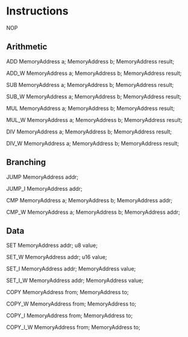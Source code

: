 # Instructions

  NOP


## Arithmetic

  ADD
    MemoryAddress a;
    MemoryAddress b;
    MemoryAddress result;

  ADD_W
    MemoryAddress a;
    MemoryAddress b;
    MemoryAddress result;


  SUB
    MemoryAddress a;
    MemoryAddress b;
    MemoryAddress result;

  SUB_W
    MemoryAddress a;
    MemoryAddress b;
    MemoryAddress result;


  MUL
    MemoryAddress a;
    MemoryAddress b;
    MemoryAddress result;

  MUL_W
    MemoryAddress a;
    MemoryAddress b;
    MemoryAddress result;


  DIV
    MemoryAddress a;
    MemoryAddress b;
    MemoryAddress result;

  DIV_W
    MemoryAddress a;
    MemoryAddress b;
    MemoryAddress result;


## Branching

  JUMP
    MemoryAddress addr;

  JUMP_I
    MemoryAddress addr;


  CMP
    MemoryAddress a;
    MemoryAddress b;
    MemoryAddress addr;

  CMP_W
    MemoryAddress a;
    MemoryAddress b;
    MemoryAddress addr;


## Data

  SET
    MemoryAddress addr;
    u8 value;

  SET_W
    MemoryAddress addr;
    u16 value;

  SET_I
    MemoryAddress addr;
    MemoryAddress value;

  SET_I_W
    MemoryAddress addr;
    MemoryAddress value;


  COPY
    MemoryAddress from;
    MemoryAddress to;

  COPY_W
    MemoryAddress from;
    MemoryAddress to;

  COPY_I
    MemoryAddress from;
    MemoryAddress to;

  COPY_I_W
    MemoryAddress from;
    MemoryAddress to;
